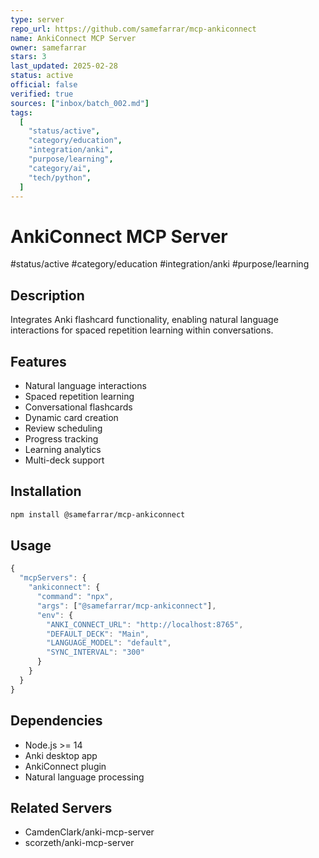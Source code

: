 ```yaml
---
type: server
repo_url: https://github.com/samefarrar/mcp-ankiconnect
name: AnkiConnect MCP Server
owner: samefarrar
stars: 3
last_updated: 2025-02-28
status: active
official: false
verified: true
sources: ["inbox/batch_002.md"]
tags:
  [
    "status/active",
    "category/education",
    "integration/anki",
    "purpose/learning",
    "category/ai",
    "tech/python",
  ]
---
```


# AnkiConnect MCP Server

#status/active #category/education #integration/anki #purpose/learning

## Description

Integrates Anki flashcard functionality, enabling natural language interactions for spaced repetition learning within conversations.

## Features

- Natural language interactions
- Spaced repetition learning
- Conversational flashcards
- Dynamic card creation
- Review scheduling
- Progress tracking
- Learning analytics
- Multi-deck support

## Installation

```bash
npm install @samefarrar/mcp-ankiconnect
```

## Usage

```javascript
{
  "mcpServers": {
    "ankiconnect": {
      "command": "npx",
      "args": ["@samefarrar/mcp-ankiconnect"],
      "env": {
        "ANKI_CONNECT_URL": "http://localhost:8765",
        "DEFAULT_DECK": "Main",
        "LANGUAGE_MODEL": "default",
        "SYNC_INTERVAL": "300"
      }
    }
  }
}
```

## Dependencies

- Node.js >= 14
- Anki desktop app
- AnkiConnect plugin
- Natural language processing

## Related Servers

- CamdenClark/anki-mcp-server
- scorzeth/anki-mcp-server

